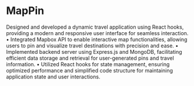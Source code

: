 # MapPin
 
Designed and developed a dynamic travel application using React hooks, providing a modern and responsive user
interface for seamless interaction.
• Integrated Mapbox API to enable interactive map functionalities, allowing users to pin and visualize travel
destinations with precision and ease.
• Implemented backend server using Express.js and MongoDB, facilitating efficient data storage and retrieval for
user-generated pins and travel information.
• Utilized React hooks for state management, ensuring optimized performance and simplified code structure for
maintaining application state and user interactions.
